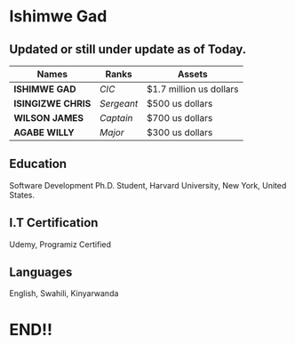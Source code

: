 # Ishimwe Gad<br>
## Updated or still under update as of Today.


| Names  | Ranks | Assets |
| ------------- | ------------- | ------------- |
| **ISHIMWE GAD**  | *CIC*  | $1.7 million us dollars |
| **ISINGIZWE CHRIS**  | *Sergeant* | $500 us dollars |
| **WILSON JAMES**  | *Captain* | $700 us dollars |
| **AGABE WILLY**  | *Major* | $300 us dollars |

## Education
Software Development Ph.D. Student, Harvard University, New York, United States.<br>

## I.T Certification
Udemy, Programiz Certified

## Languages
English, Swahili, Kinyarwanda


# END!!

